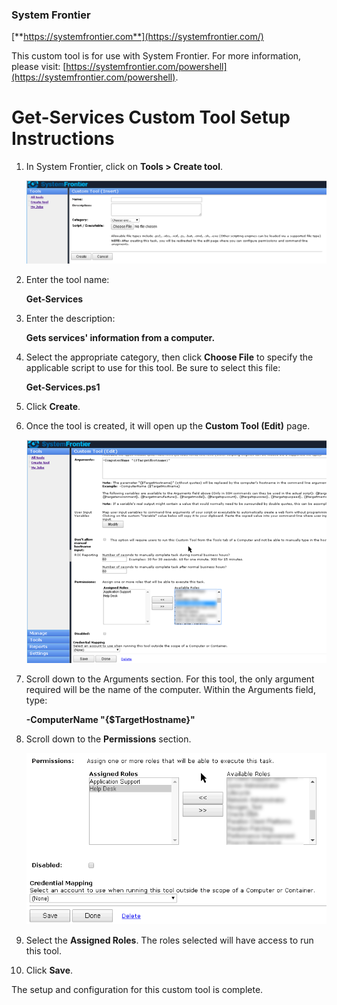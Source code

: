 ### System Frontier
[**https://systemfrontier.com**](https://systemfrontier.com/)

This custom tool is for use with System Frontier.  For more information, please visit: [https://systemfrontier.com/powershell](https://systemfrontier.com/powershell).

# Get-Services Custom Tool Setup Instructions

1. In System Frontier, click on **Tools > Create tool**.

	![Create Tool](https://github.com/systemfrontier/customtools-starterkit/blob/master/images/CreateTool.png "Create Tool")

2. Enter the tool name:

	**Get-Services**

3. Enter the description:

	**Gets services' information from a computer.**

4. Select the appropriate category, then click **Choose File** to specify the applicable script to use for this tool.  Be sure to select this file:

	**Get-Services.ps1**

5. Click **Create**.

6. Once the tool is created, it will open up the **Custom Tool (Edit)** page.

	![CustomToolEdit](https://github.com/systemfrontier/customtools-starterkit/blob/master/images/CustomToolEdit.png "Custom Tool Edit")

7. Scroll down to the Arguments section.  For this tool, the only argument required will be the name of the computer.  Within the Arguments field, type: 

 	**-ComputerName &quot;{$TargetHostname}&quot;**

14. Scroll down to the **Permissions** section.

	![Permissions](https://github.com/systemfrontier/customtools-starterkit/blob/master/images/Permissions.png "Permissions")

15. Select the **Assigned Roles**.  The roles selected will have access to run this tool.
16. Click **Save**.

The setup and configuration for this custom tool is complete.
